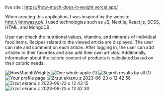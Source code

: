
live site : https://how-much-does-it-weight.vercel.app/

When creating this application, I was inspired by the website http://iletowazy.pl/. I used technologies such as JS, Next.js, React.js, SCSS, HTML, and MongoDB.

  User can check the nutritional values, vitamins, and minerals of individual food items. Recipes related to the viewed article are displayed. The user can rate and comment on each article. After logging in, the user can add articles to their favorites and also add their own articles. Additionally, information about the calorie content of products is calculated based on their caloric needs.

 ![HowMuchItWeights](https://github.com/PawelNogawka/how-much-does-it-weight/assets/108990517/24cb70ca-9141-4da7-9988-37a940405ab0)
![One whole apple (1)](https://github.com/PawelNogawka/how-much-does-it-weight/assets/108990517/ece69ecc-9701-4d01-80fa-45c9bd57f4c1)
![Search results by all (1)](https://github.com/PawelNogawka/how-much-does-it-weight/assets/108990517/2598a0c3-01d2-4aae-b7fa-9278f362e60e)
![Your profile page](https://github.com/PawelNogawka/how-much-does-it-weight/assets/108990517/8d52faa0-d7eb-4158-b891-ee8006916b4b)
![Zrzut ekranu z 2023-06-23 o 12 42 58](https://github.com/PawelNogawka/how-much-does-it-weight/assets/108990517/33d453dd-4eab-41f5-a6cb-0874940fd32f)
![Zrzut ekranu z 2023-06-23 o 12 43 15](https://github.com/PawelNogawka/how-much-does-it-weight/assets/108990517/f1c4d9fe-93ea-45b3-9c4e-2cff9dad733a)
![Zrzut ekranu z 2023-06-23 o 12 42 30](https://github.com/PawelNogawka/how-much-does-it-weight/assets/108990517/bafd0469-ae4c-4f0f-a3dc-50d3d2b20d96)

